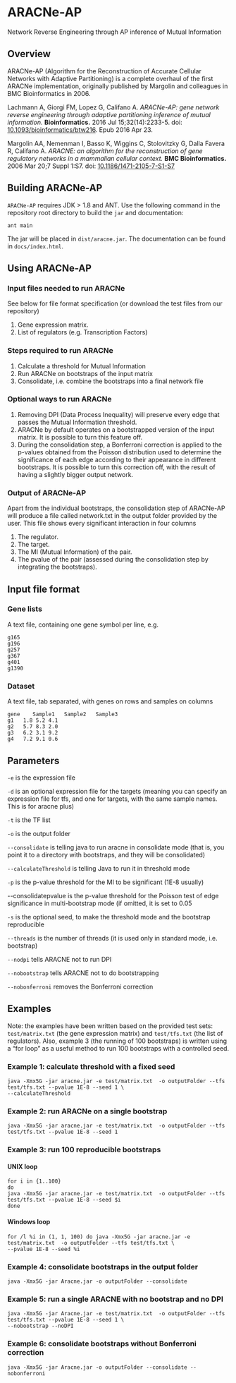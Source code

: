 # ARACNe-AP
Network Reverse Engineering through AP inference of Mutual Information

## Overview
ARACNe-AP (Algorithm for the Reconstruction of Accurate Cellular Networks with Adaptive Partitioning) is a complete overhaul of the first ARACNe implementation, originally published by Margolin and colleagues in BMC Bioinformatics in 2006. 

Lachmann A, Giorgi FM, Lopez G, Califano A. *ARACNe-AP: gene network reverse engineering through adaptive partitioning inference of mutual information.* **Bioinformatics.** 2016 Jul 15;32(14):2233-5. doi: [10.1093/bioinformatics/btw216](https://dx.doi.org/10.1093/bioinformatics/btw216). Epub 2016 Apr 23.

Margolin AA, Nemenman I, Basso K, Wiggins C, Stolovitzky G, Dalla Favera R, Califano A. *ARACNE: an algorithm for the reconstruction of gene regulatory networks in a mammalian cellular context.* **BMC Bioinformatics.** 2006 Mar 20;7 Suppl 1:S7. doi: [10.1186/1471-2105-7-S1-S7](https://dx.doi.org/10.1186/1471-2105-7-S1-S7)

## Building ARACNe-AP
``ARACNe-AP`` requires JDK > 1.8 and ANT. Use the following command in the repository root directory to build the ``jar`` and documentation:

```
ant main
```

The jar will be placed in ``dist/aracne.jar``. The documentation can be found in ``docs/index.html``.

## Using ARACNe-AP
### Input files needed to run ARACNe
See below for file format specification (or download the test files from our repository)
1.	Gene expression matrix.
2.	List of regulators (e.g. Transcription Factors)

### Steps required to run ARACNe
1.	Calculate a threshold for Mutual Information
2.	Run ARACNe on bootstraps of the input matrix
3.	Consolidate, i.e. combine the bootstraps into a final network file

### Optional ways to run ARACNe
1.	Removing DPI (Data Process Inequality) will preserve every edge that passes the Mutual Information threshold.
2.	ARACNe by default operates on a bootstrapped version of the input matrix. It is possible to turn this feature off.
3.	During the consolidation step, a Bonferroni correction is applied to the p-values obtained from the Poisson distribution used to determine the significance of each edge according to their appearance in different bootstraps. It is possible to turn this correction off, with the result of having a slightly bigger output network.

### Output of ARACNe-AP
Apart from the individual bootstraps, the consolidation step of ARACNe-AP will produce a file called network.txt in the output folder provided by the user. This file shows every significant interaction in four columns
1.	The regulator.
2.	The target.
3.	The MI (Mutual Information) of the pair.
4.	The pvalue of the pair (assessed during the consolidation step by integrating the bootstraps).

## Input file format
### Gene lists
A text file, containing one gene symbol per line, e.g.
```
g165
g196
g257
g367
g401
g1390
```

### Dataset
A text file, tab separated, with genes on rows and samples on columns
```
gene    Sample1   Sample2   Sample3
g1   1.8 5.2 4.1
g2   5.7 8.3 2.0
g3   6.2 3.1 9.2
g4   7.2 9.1 0.6
```

## Parameters
``-e`` is the expression file

``-d`` is an optional expression file for the targets (meaning you can specify an expression file for tfs, and one for targets, with the same sample names. This is for aracne plus)

``-t`` is the TF list

``-o`` is the output folder

``--consolidate`` is telling java to run aracne in consolidate mode (that is, you point it to a directory with bootstraps, and they will be consolidated)

``--calculateThreshold`` is telling Java to run it in threshold mode

``-p`` is the p-value threshold for the MI to be significant (1E-8 usually)

--consolidatepvalue is the p-value threshold for the Poisson test of edge significance in multi-bootstrap mode (if omitted, it is set to 0.05

``-s`` is the optional seed, to make the threshold mode and the bootstrap reproducible

``--threads`` is the number of threads (it is used only in standard mode, i.e. bootstrap)

``--nodpi`` tells ARACNE not to run DPI

``--nobootstrap`` tells ARACNE not to do bootstrapping

``--nobonferroni`` removes the Bonferroni correction

## Examples
Note: the examples have been written based on the provided test sets: ``test/matrix.txt`` (the gene expression matrix) and ``test/tfs.txt`` (the list of regulators). Also, example 3 (the running of 100 bootstraps) is written using a “for loop” as a useful method to run 100 bootstraps with a controlled seed.

### Example 1: calculate threshold with a fixed seed
```
java -Xmx5G -jar aracne.jar -e test/matrix.txt  -o outputFolder --tfs test/tfs.txt --pvalue 1E-8 --seed 1 \
--calculateThreshold
```

### Example 2: run ARACNe on a single bootstrap
```
java -Xmx5G -jar aracne.jar -e test/matrix.txt  -o outputFolder --tfs test/tfs.txt --pvalue 1E-8 --seed 1
```

### Example 3: run 100 reproducible bootstraps
#### UNIX loop
```
for i in {1..100}
do
java -Xmx5G -jar aracne.jar -e test/matrix.txt  -o outputFolder --tfs test/tfs.txt --pvalue 1E-8 --seed $i
done
```
#### Windows loop
```
for /l %i in (1, 1, 100) do java -Xmx5G -jar aracne.jar -e test/matrix.txt  -o outputFolder --tfs test/tfs.txt \
--pvalue 1E-8 --seed %i
```

### Example 4: consolidate bootstraps in the output folder
```
java -Xmx5G -jar Aracne.jar -o outputFolder --consolidate
```

### Example 5: run a single ARACNE with no bootstrap and no DPI
```
java -Xmx5G -jar Aracne.jar -e test/matrix.txt  -o outputFolder --tfs test/tfs.txt --pvalue 1E-8 --seed 1 \
--nobootstrap --noDPI
```

### Example 6: consolidate bootstraps without Bonferroni correction
```
java -Xmx5G -jar Aracne.jar -o outputFolder --consolidate --nobonferroni
```
